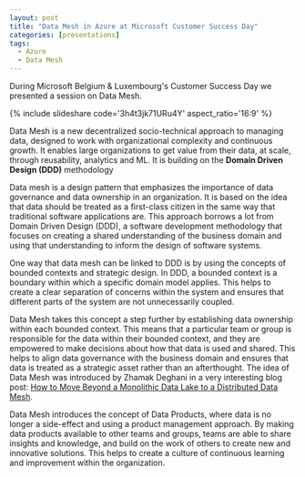 ```yaml
---
layout: post
title: "Data Mesh in Azure at Microsoft Customer Success Day"
categories: [presentations]
tags:
  - Azure
  - Data Mesh
---
```


During Microsoft Belgium & Luxembourg's Customer Success Day we presented a session on Data Mesh.

{% include slideshare code='3h4t3jk71URu4Y' aspect_ratio='16:9' %}

Data Mesh is a new decentralized socio-technical approach to managing data, designed to work with organizational complexity and continuous growth. It enables large organizations to get value from their data, at scale, through reusability, analytics and ML. It is building on the **Domain Driven Design (DDD)** methodology

Data mesh is a design pattern that emphasizes the importance of data governance and data ownership in an organization. It is based on the idea that data should be treated as a first-class citizen in the same way that traditional software applications are. This approach borrows a lot from Domain Driven Design (DDD), a software development methodology that focuses on creating a shared understanding of the business domain and using that understanding to inform the design of software systems.

One way that data mesh can be linked to DDD is by using the concepts of bounded contexts and strategic design. In DDD, a bounded context is a boundary within which a specific domain model applies. This helps to create a clear separation of concerns within the system and ensures that different parts of the system are not unnecessarily coupled.

Data Mesh takes this concept a step further by establishing data ownership within each bounded context. This means that a particular team or group is responsible for the data within their bounded context, and they are empowered to make decisions about how that data is used and shared. This helps to align data governance with the business domain and ensures that data is treated as a strategic asset rather than an afterthought. The idea of Data Mesh was introduced by Zhamak Deghani in a very interesting blog post: [How to Move Beyond a Monolithic Data Lake to a Distributed Data Mesh](https://martinfowler.com/articles/data-monolith-to-mesh.html).

Data Mesh introduces the concept of Data Products, where data is no longer a side-effect and using a product management approach. By making data products available to other teams and groups, teams are able to share insights and knowledge, and build on the work of others to create new and innovative solutions. This helps to create a culture of continuous learning and improvement within the organization.